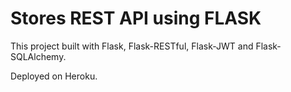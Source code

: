 # Stores REST API using FLASK

This project built with Flask, Flask-RESTful, Flask-JWT and Flask-SQLAlchemy.

Deployed on Heroku.
